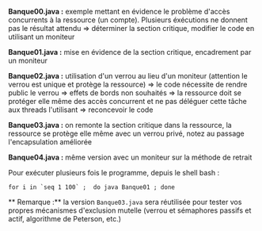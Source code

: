 **Banque00.java :** exemple mettant en évidence le problème d'accès concurrents à la ressource (un compte). Plusieurs éxécutions ne donnent pas le résultat attendu => déterminer la section critique, modifier le code en utilisant un moniteur

**Banque01.java :** mise en évidence de la section critique, encadrement par un moniteur

**Banque02.java :** utilisation d'un verrou au lieu d'un moniteur (attention le verrou est unique et protège la ressource) => le code nécessite de rendre public le verrou => effets de bords non souhaités => la ressource doit se protéger elle même des accès concurrent et ne pas déléguer cette tâche aux threads l'utilisant => reconcevoir le code 

**Banque03.java :** on remonte la section critique dans la ressource, la ressource se protège elle même avec un verrou privé, notez au passage l'encapsulation améliorée

**Banque04.java :** même version avec un moniteur sur la méthode de retrait

Pour exécuter plusieurs fois le programme, depuis le shell bash :  
```{r, engine='bash', count_lines}
for i in `seq 1 100` ;  do java Banque01 ; done
```
** Remarque :** la version `Banque03.java` sera réutilisée pour tester vos propres mécanismes d'exclusion mutelle (verrou et sémaphores passifs et actif, algorithme de Peterson, etc.)
